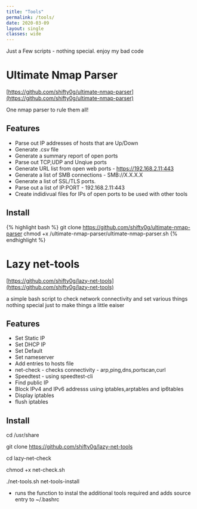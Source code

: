 ```yaml
---
title: "Tools"
permalink: /tools/
date: 2020-03-09
layout: single
classes: wide
---
```


Just a Few scripts - nothing special. enjoy my bad code 



Ultimate Nmap Parser 
========================

[https://github.com/shifty0g/ultimate-nmap-parser](https://github.com/shifty0g/ultimate-nmap-parser)

One nmap parser to rule them all!

Features
-------------------

* Parse out IP addresses of hosts that are Up/Down
* Generate .csv file
* Generate a summary report of open ports 
* Parse out TCP,UDP and Unqiue ports
* Generate URL list from open web ports - https://192.168.2.11:443
* Generate a list of SMB connections - SMB://X.X.X.X
* Generate a list of SSL/TLS ports.
* Parse out a list of IP:PORT - 192.168.2.11:443
* Create indidivual files for IPs of open ports to be used with other tools

Install
----------

{% highlight bash %}
git clone https://github.com/shifty0g/ultimate-nmap-parser
chmod +x /ultimate-nmap-parser/ultimate-nmap-parser.sh 
{% endhighlight %}


Lazy net-tools 
========================

[https://github.com/shifty0g/lazy-net-tools](https://github.com/shifty0g/lazy-net-tools)

a simple bash script to check network connectivity and set various things 
nothing special just to make things a little eaiser 

Features
--------------
* Set Static IP
* Set DHCP IP
* Set Default
* Set nameserver 
* Add entries to hosts file 
* net-check - checks connectivity - arp,ping,dns,portscan,curl
* Speedtest - using speedtest-cli
* Find public IP
* Block IPv4 and IPv6 addresss using iptables,arptables and ip6tables
* Display iptables
* flush iptables


Install
-----------
cd /usr/share

git clone https://github.com/shifty0g/lazy-net-tools

cd lazy-net-check

chmod +x net-check.sh

./net-tools.sh net-tools-install

* runs the function to instal the additional tools required and adds source entry to ~/.bashrc
